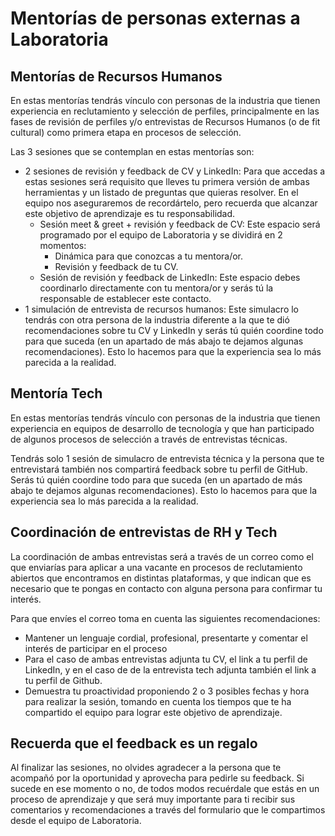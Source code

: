 # Mentorías de personas externas a Laboratoria

## Mentorías de Recursos Humanos

En estas mentorías tendrás vínculo con personas de la industria que tienen
experiencia en reclutamiento y selección de perfiles, principalmente en las
fases de revisión de perfiles y/o entrevistas de Recursos Humanos (o de fit
cultural) como primera etapa en procesos de selección.

Las 3 sesiones que se contemplan en estas mentorías son:

* 2 sesiones de revisión y feedback de CV y LinkedIn: Para que accedas a estas
  sesiones será requisito que lleves tu primera versión de ambas herramientas y
  un listado de preguntas que quieras resolver. En el equipo nos aseguraremos de
  recordártelo, pero recuerda que alcanzar este objetivo de aprendizaje es tu
  responsabilidad.
  - Sesión meet & greet + revisión y feedback de CV: Este espacio será
    programado por el equipo de Laboratoria y se dividirá en 2 momentos:
    * Dinámica para que conozcas a tu mentora/or.
    * Revisión y feedback de tu CV.
  - Sesión de revisión y feedback de LinkedIn: Este espacio debes coordinarlo
    directamente con tu mentora/or y serás tú la responsable de establecer
    este contacto.
* 1 simulación de entrevista de recursos humanos: Este simulacro lo tendrás con
  otra persona de la industria diferente a la que te dió recomendaciones sobre
  tu CV y LinkedIn y serás tú quién coordine todo para que suceda (en un
  apartado de más abajo te dejamos algunas recomendaciones). Esto lo hacemos
  para que la experiencia sea lo más parecida a la realidad.

## Mentoría Tech

En estas mentorías tendrás vínculo con personas de la industria que tienen
experiencia en equipos de desarrollo de tecnología y que han participado de
algunos procesos de selección a través de entrevistas técnicas.

Tendrás solo 1 sesión de simulacro de entrevista técnica y la persona que te
entrevistará también nos compartirá feedback sobre tu perfil de GitHub. Serás tú
quién coordine todo para que suceda (en un apartado de más abajo te dejamos
algunas recomendaciones). Esto lo hacemos para que la experiencia sea lo más
parecida a la realidad.

## Coordinación de entrevistas de RH y Tech

La coordinación de ambas entrevistas será a través de un correo como el que
enviarías para aplicar a una vacante en procesos de reclutamiento abiertos que
encontramos en distintas plataformas, y que indican que es necesario que te
pongas en contacto con alguna persona para confirmar tu interés.

Para que envíes el correo toma en cuenta las siguientes recomendaciones:

* Mantener un lenguaje cordial, profesional, presentarte y comentar el interés
  de participar en el proceso
* Para el caso de ambas entrevistas adjunta tu CV, el link a tu perfil de
  LinkedIn, y en el caso de de la entrevista tech adjunta también el link a tu
  perfil de Github.
* Demuestra tu proactividad proponiendo 2 o 3 posibles fechas y hora para
  realizar la sesión, tomando en cuenta los tiempos que te ha compartido el
  equipo para lograr este objetivo de aprendizaje.

## Recuerda que el feedback es un regalo

Al finalizar las sesiones, no olvides agradecer a la persona que te acompañó por
la oportunidad y aprovecha para pedirle su feedback. Si sucede en ese momento o
no, de todos modos recuérdale que estás en un proceso de aprendizaje y que será
muy importante para ti recibir sus comentarios y recomendaciones a través del
formulario que le compartimos desde el equipo de Laboratoria.
